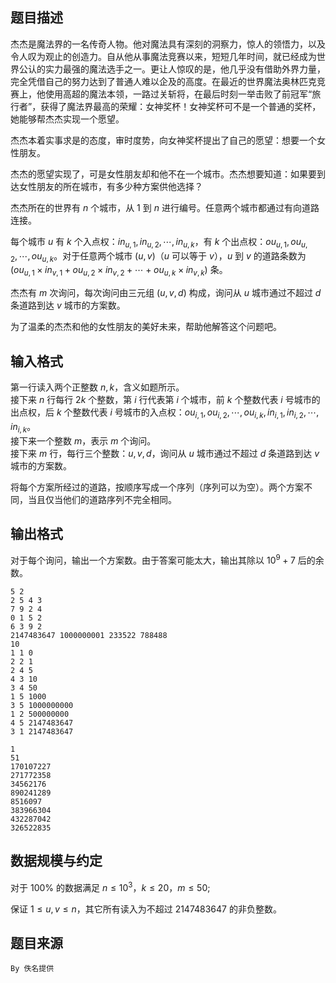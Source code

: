 ## 题目描述

杰杰是魔法界的一名传奇人物。他对魔法具有深刻的洞察力，惊人的领悟力，以及令人叹为观止的创造力。自从他从事魔法竞赛以来，短短几年时间，就已经成为世界公认的实力最强的魔法选手之一。更让人惊叹的是，他几乎没有借助外界力量，完全凭借自己的努力达到了普通人难以企及的高度。在最近的世界魔法奥林匹克竞赛上，他使用高超的魔法本领，一路过关斩将，在最后时刻一举击败了前冠军“旅行者”，获得了魔法界最高的荣耀：女神奖杯！女神奖杯可不是一个普通的奖杯，她能够帮杰杰实现一个愿望。

杰杰本着实事求是的态度，审时度势，向女神奖杯提出了自己的愿望：想要一个女性朋友。

杰杰的愿望实现了，可是女性朋友却和他不在一个城市。杰杰想要知道：如果要到达女性朋友的所在城市，有多少种方案供他选择？

杰杰所在的世界有 $n$ 个城市，从 $1$ 到 $n$ 进行编号。任意两个城市都通过有向道路连接。

每个城市 $u$ 有 $k$ 个入点权：$in_{u,1},in_{u,2},\cdots,in_{u,k}$，有 $k$ 个出点权：$ou_{u,1},ou_{u,2},\cdots,ou_{u,k}$。对于任意两个城市 $(u,v)$（$u$ 可以等于 $v$），$u$ 到 $v$ 的道路条数为 $(ou_{u,1}\times in_{v,1}+ou_{u,2}\times in_{v,2}+\cdots+ou_{u,k}\times in_{v,k})$ 条。

杰杰有 $m$ 次询问，每次询问由三元组 $(u,v,d)$ 构成，询问从 $u$ 城市通过不超过 $d$ 条道路到达 $v$ 城市的方案数。

为了温柔的杰杰和他的女性朋友的美好未来，帮助他解答这个问题吧。


## 输入格式

第一行读入两个正整数 $n,k$，含义如题所示。  
接下来 $n$ 行每行 $2k$ 个整数，第 $i$ 行代表第 $i$ 个城市，前 $k$ 个整数代表 $i$ 号城市的出点权，后 $k$ 个整数代表 $i$ 号城市的入点权：$ou_{i,1},ou_{i,2},\cdots,ou_{i,k},in_{i,1},in_{i,2},\cdots,in_{i,k}$。  
接下来一个整数 $m$，表示 $m$ 个询问。  
接下来 $m$ 行，每行三个整数：$u,v,d$，询问从 $u$ 城市通过不超过 $d$ 条道路到达 $v$ 城市的方案数。

将每个方案所经过的道路，按顺序写成一个序列（序列可以为空）。两个方案不同，当且仅当他们的道路序列不完全相同。


## 输出格式

对于每个询问，输出一个方案数。由于答案可能太大，输出其除以 $10^9+7$ 后的余数。



```input1
5 2
2 5 4 3
7 9 2 4
0 1 5 2
6 3 9 2
2147483647 1000000001 233522 788488
10
1 1 0
2 2 1
2 4 5
4 3 10
3 4 50
1 5 1000
3 5 1000000000
1 2 500000000
4 5 2147483647
3 1 2147483647
```

```output1
1
51
170107227
271772358
34562176
890241289
8516097
383966304
432287042
326522835
```

## 数据规模与约定

对于 $100\%$ 的数据满足 $n\le 10^3$，$k\le 20$，$m\le 50$;

保证 $1\le u, v\le n$，其它所有读入为不超过 $2147483647$ 的非负整数。


## 题目来源

`By 佚名提供`

